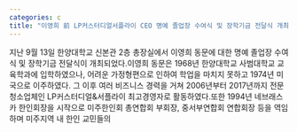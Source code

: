 ```yaml
---
categories: c
title: "이영희 前 LP커스터디얼서플라이 CEO 명예 졸업장 수여식 및 장학기금 전달식 개최"
---
```

지난 9월 13일 한양대학교 신본관 2층 총장실에서 이영희 동문에 대한 명예 졸업장 수여식 및 장학기금 전달식이 개최되었다.이영희 동문은 1968년 한양대학교 사범대학교 교육학과에 입학하였으나, 어려운 가정형편으로 인하여 학업을 마치지 못하고 1974년 미국으로 이주하였다. 그 이후 여러 비즈니스 경력을 거쳐 2006년부터 2017년까지 전문청소업체인 LP커스터디얼&서플라이 최고경영자로 활동하였다.또한 1994년 네브래스카 한인회장을 시작으로 미주한인회 총연합회 부회장, 중서부연합회 연합회장 등을 역임하며 미주지역 내 한인 교민들의
